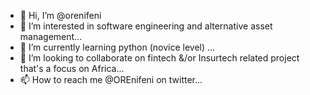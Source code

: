 - 👋 Hi, I’m @orenifeni
- 👀 I’m interested in software engineering and alternative asset management...
- 🌱 I’m currently learning python (novice level) ...
- 💞️ I’m looking to collaborate on fintech &/or Insurtech related project that's a focus on Africa...
- 📫 How to reach me @OREnifeni on twitter...

<!---
orenifeni/orenifeni is a ✨ special ✨ repository because its `README.md` (this file) appears on your GitHub profile.
You can click the Preview link to take a look at your changes.
--->
